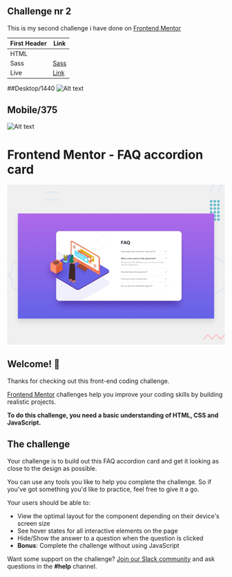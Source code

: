 
## Challenge nr 2



This is my second challenge i have done on [Frontend Mentor](https://www.frontendmentor.io/)



First Header  | Link
------------- | ------------- 
HTML  | 
Sass  | [Sass](https://sass-lang.com/)
Live| [Link](https://fredrikthunberg.github.io/faq-accordion-card-main/)

##Desktop/1440
![Alt text]()

## Mobile/375
![Alt text]()








# Frontend Mentor - FAQ accordion card

![Design preview for the FAQ accordion card coding challenge](./design/desktop-preview.jpg)

## Welcome! 👋

Thanks for checking out this front-end coding challenge.

[Frontend Mentor](https://www.frontendmentor.io) challenges help you improve your coding skills by building realistic projects.

**To do this challenge, you need a basic understanding of HTML, CSS and JavaScript.**

## The challenge

Your challenge is to build out this FAQ accordion card and get it looking as close to the design as possible.

You can use any tools you like to help you complete the challenge. So if you've got something you'd like to practice, feel free to give it a go.

Your users should be able to:

- View the optimal layout for the component depending on their device's screen size
- See hover states for all interactive elements on the page
- Hide/Show the answer to a question when the question is clicked
- **Bonus**: Complete the challenge without using JavaScript

Want some support on the challenge? [Join our Slack community](https://www.frontendmentor.io/slack) and ask questions in the **#help** channel.


